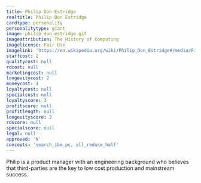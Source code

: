 ```yaml
---
title: Philip Don Estridge
realtitle: Philip Don Estridge
cardtype: personality
personalitytype: giant
image: philip_don_estridge.gif
imageattribution: The History of Computing
imagelicense: Fair Use
imagelink: 'https://en.wikipedia.org/wiki/Philip_Don_Estridge#/media/File:DonEstridge.png'
staffcost: 2
qualitycost: null
rdcost: null
marketingcost: null
longevitycost: 2
moneycost: 4
loyaltycost: null
specialcost: null
loyaltyscore: 3
profitscore: null
profitlength: null
longevityscore: 2
rdscore: null
specialscore: null
legal: null
approved: 'N'
concepts: 'search_ibm_pc, all_reduce_half'
---
```


Philip is a product manager with an engineering background who believes that third-parties are the key to low cost production and mainstream success.

